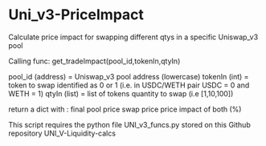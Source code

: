 # Uni_v3-PriceImpact
Calculate price impact for swapping different qtys in a specific Uniswap_v3 pool

Calling func:
  get_tradeImpact(pool_id,tokenIn,qtyIn)
  
  pool_id (address) = Uniswap_v3 pool address (lowercase)
  tokenIn (int) = token to swap identified as 0 or 1 (i.e. in USDC/WETH pair USDC = 0 and WETH = 1)
  qtyIn (list) = list of tokens quantity to swap (i.e [1,10,100])
  
return a dict with :
  final pool price
  swap price
  price impact of both (%)

This script requires the python file UNI_v3_funcs.py stored on this Github repository UNI_V-Liquidity-calcs

